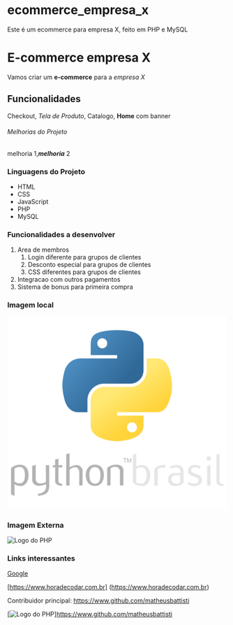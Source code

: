 # ecommerce_empresa_x
Este é um ecommerce para empresa X, feito em PHP e MySQL

# E-commerce empresa X

Vamos criar um **e-commerce** para a *empresa X* 

## Funcionalidades

Checkout, _Tela de Produto_, Catalogo, __Home__ com banner

###### Melhorias do Projeto

melhoria 1,_**melhoria**_ 2

### Linguagens do Projeto

* HTML
* CSS
* JavaScript
* PHP
* MySQL

### Funcionalidades a desenvolver

1. Area de membros
    1. Login diferente para grupos de clientes
    2. Desconto especial para grupos de clientes
    3. CSS diferentes para grupos de clientes
2. Integracao com outros pagamentos
3. Sistema de bonus para primeira compra

### Imagem local

![Logo do Python](img/python.svg)

### Imagem Externa

![Logo do PHP](https://s3.amazonaws.com/static.internetstyle.net/img/php-1.svg)

### Links interessantes

[Google](https://www.google.com.br)

[https://www.horadecodar.com.br] (https://www.horadecodar.com.br)

Contribuidor principal: https://www.github.com/matheusbattisti

[![Logo do PHP](https://s3.amazonaws.com/static.internetstyle.net/img/php-1.svg)]https://www.github.com/matheusbattisti


